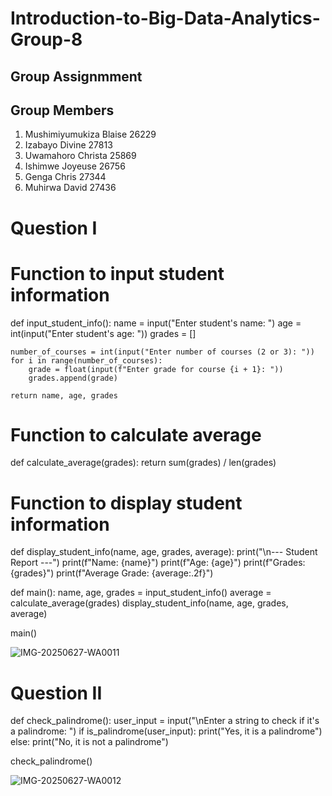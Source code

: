# Introduction-to-Big-Data-Analytics-Group-8
## Group Assignmment

## Group Members
1. Mushimiyumukiza Blaise 26229
2. Izabayo Divine 27813
3. Uwamahoro Christa 25869
4. Ishimwe Joyeuse 26756
5. Genga Chris 27344
6. Muhirwa David 27436






# Question I

# Function to input student information
def input_student_info():
    name = input("Enter student's name: ")
    age = int(input("Enter student's age: "))
    grades = []
    
    number_of_courses = int(input("Enter number of courses (2 or 3): "))
    for i in range(number_of_courses):
        grade = float(input(f"Enter grade for course {i + 1}: "))
        grades.append(grade)
    
    return name, age, grades

# Function to calculate average
def calculate_average(grades):
    return sum(grades) / len(grades)

# Function to display student information
def display_student_info(name, age, grades, average):
    print("\n--- Student Report ---")
    print(f"Name: {name}")
    print(f"Age: {age}")
    print(f"Grades: {grades}")
    print(f"Average Grade: {average:.2f}")


def main():
    name, age, grades = input_student_info()
    average = calculate_average(grades)
    display_student_info(name, age, grades, average)


main()


![IMG-20250627-WA0011](https://github.com/user-attachments/assets/debbe5ad-250c-4f32-a753-7d7032417b46)


# Question II

 def check_palindrome():
    user_input = input("\nEnter a string to check if it's a palindrome: ")
    if is_palindrome(user_input):
        print("Yes, it is a palindrome")
    else:
        print("No, it is not a palindrome")


check_palindrome()

![IMG-20250627-WA0012](https://github.com/user-attachments/assets/bb5eba08-2b48-414b-aa69-b3b09d3e9a1a)
